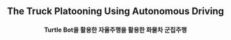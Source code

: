 <h2 align="center">The Truck Platooning Using Autonomous Driving  </h2>


<h4 align="center">Turtle Bot을 활용한 자율주행을 활용한 화물차 군집주행</h4>

